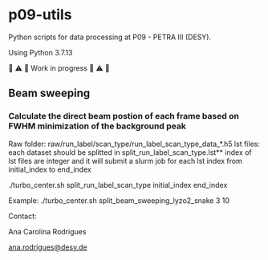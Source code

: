# p09-utils
Python scripts for data processing at P09 - PETRA III  (DESY).

Using Python 3.7.13

:loudspeaker: :warning: :construction: Work in progress :loudspeaker: :warning: :construction:

## Beam sweeping

### Calculate the direct beam postion of each frame based on FWHM minimization of the background peak

Raw folder: raw/run_label/scan_type/run_label_scan_type_data_*.h5
lst files: each dataset should be splitted in split_run_label_scan_type.lst**
index of lst files are integer and it will submit a slurm job for each lst index from initial_index to end_index

./turbo_center.sh split_run_label_scan_type initial_index end_index

Example:
./turbo_center.sh split_beam_sweeping_lyzo2_snake 3 10

Contact:

Ana Carolina Rodrigues

ana.rodrigues@desy.de




